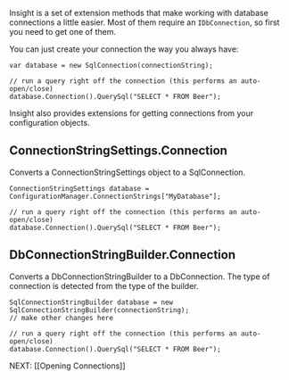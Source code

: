 Insight is a set of extension methods that make working with database connections a little easier. Most of them require an `IDbConnection`, so first you need to get one of them.

You can just create your connection the way you always have:

	var database = new SqlConnection(connectionString);

	// run a query right off the connection (this performs an auto-open/close)
	database.Connection().QuerySql("SELECT * FROM Beer");

Insight also provides extensions for getting connections from your configuration objects.

## ConnectionStringSettings.Connection ##

Converts a ConnectionStringSettings object to a SqlConnection.

	ConnectionStringSettings database = ConfigurationManager.ConnectionStrings["MyDatabase"];

	// run a query right off the connection (this performs an auto-open/close)
	database.Connection().QuerySql("SELECT * FROM Beer");

## DbConnectionStringBuilder.Connection ##

Converts a DbConnectionStringBuilder to a DbConnection. The type of connection is detected from the type of the builder.

	SqlConnectionStringBuilder database = new SqlConnectionStringBuilder(connectionString);
	// make other changes here

	// run a query right off the connection (this performs an auto-open/close)
	database.Connection().QuerySql("SELECT * FROM Beer");

NEXT: [[Opening Connections]]
